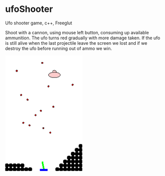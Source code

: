 # ufoShooter
Ufo shooter game, c++, Freeglut

Shoot with a cannon, using mouse left button, consuming up available ammunition.
The ufo turns red gradually with more damage taken.
If the ufo is still alive when the last projectile leave the screen we lost and if we destroy the ufo before running out of ammo we win.


![alt text](https://github.com/flaciGit/ufoShooter/blob/master/img/ufoShooter.png?raw=true)
